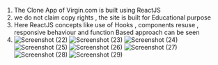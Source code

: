 1. The Clone App of Virgin.com is built using ReactJS 
2. we do not claim copy rights , the site is built for Educational purpose
3. Here ReactJS concepts like use of Hooks , components resuse , responsive behaviour and function Based approach can be seen 
4. ![Screenshot (22)](https://user-images.githubusercontent.com/95466685/169644943-6ccc8be3-4105-4eec-8870-03bd54ddb605.png)
![Screenshot (23)](https://user-images.githubusercontent.com/95466685/169644951-1ef47555-8715-44bd-acf6-efc965fd4bcd.png)
![Screenshot (24)](https://user-images.githubusercontent.com/95466685/169644953-dab85a9b-f95d-43b2-a8c4-b30a9ee729f9.png)
![Screenshot (25)](https://user-images.githubusercontent.com/95466685/169644954-473dec73-81d4-4829-a7e1-7ef18f218fa5.png)
![Screenshot (26)](https://user-images.githubusercontent.com/95466685/169644957-81cc5ba8-7951-4fd4-ae85-487c71ff7c23.png)
![Screenshot (27)](https://user-images.githubusercontent.com/95466685/169644960-288e2437-e516-476f-83b2-bd16b10a1767.png)
![Screenshot (28)](https://user-images.githubusercontent.com/95466685/169644964-4f0db767-48e8-45c8-b62c-dda024ecbb08.png)
![Screenshot (29)](https://user-images.githubusercontent.com/95466685/169644967-4614de62-74c6-4157-93fc-65d6a8af2437.png)
